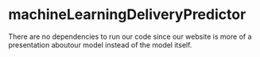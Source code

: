# machineLearningDeliveryPredictor

There are no dependencies to run our code since our website is more of a presentation aboutour model instead of the model itself. 